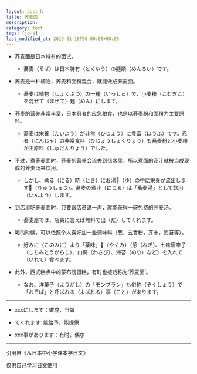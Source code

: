 ```yaml
---
layout: post_h
title: 荞麦面
description: 
category: text
tags: [jp-s]
last_modified_at: 2019-01-16T00:00:00+00:00
---
```


- 荞麦面是日本特有的面试。

    - 蕎麦（そば）は日本特有（とくゆう）の麺類（めんるい）です。

- 荞麦是一种植物，荞麦和面粉混合，就能做成荞麦面。

    - 蕎麦は植物（しょくぶつ）の一種（いっしゅ）で、小麦粉（こむぎこ）を混ぜて（まぜて）麺（めん）にします。

- 荞麦的营养非常丰富，日本忍者的应急粮食，也是以荞麦粉和面粉为主要原料。

    - 蕎麦は栄養（えいよう）が非常（ひじょう）に豊富（ほうふ）です。忍者（にんじゃ）の非常食料（ひじょうしょくりょう）も蕎麦粉と小麦粉が主原料（しゅげんりょう）でした。

- 不过，煮荞麦面时，荞麦的营养会流失到热水里，所以煮面的汤汁就被当成现成的荞麦汤来饮用。

    - しかし、煮る（にる）時（とき）にお湯（ゆ）の中に栄養が流出します（りゅうしゅつ）。蕎麦の煮汁（にじる）は「蕎麦湯」として飲用（いんよう）します。

- 到店里吃荞麦面时，只要跟店员说一声，就能获得一碗免费的荞麦汤。

    - 蕎麦屋では、店員に言えば無料で出（だ）してくれます。

- 喝的时候，可以依照个人喜好加一些调味料（葱，五香粉，芥末，海苔等）。

    - 好みに（このみに）より「薬味」（やくみ）（葱（ねぎ）、七味唐辛子（しちみとうがらし）、山葵（わさび）、海苔（のり）など）を入れて（いれて）食べます。

- 此外，西式糕点中的蒙布朗蛋糕，有时也被戏称为‘荞麦面’。

    - なお、洋菓子（ようがし）の「モンブラン」も俗称（ぞくしょう）で「おそば」と呼ばれる（よばれる）事（こと）があります。


<hr>

- xxxにします：做成，当做

- てくれます: 能给予，能提供

- xxx事があります：有时，偶尔


<hr>

引用自《从日本中小学课本学日文》

仅供自己学习日文使用
